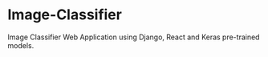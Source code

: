# Image-Classifier
Image Classifier Web Application using Django, React and Keras pre-trained models.
